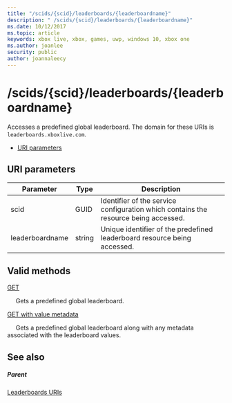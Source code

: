 ```yaml
---
title: "/scids/{scid}/leaderboards/{leaderboardname}"
description: " /scids/{scid}/leaderboards/{leaderboardname}"
ms.date: 10/12/2017
ms.topic: article
keywords: xbox live, xbox, games, uwp, windows 10, xbox one
ms.author: joanlee
security: public
author: joannaleecy
---
```


# /scids/{scid}/leaderboards/{leaderboardname}
Accesses a predefined global leaderboard. 
The domain for these URIs is `leaderboards.xboxlive.com`.
 
  * [URI parameters](#ID4EV)
 
<a id="ID4EV"></a>

 
## URI parameters
 
| Parameter| Type| Description| 
| --- | --- | --- | 
| scid| GUID| Identifier of the service configuration which contains the resource being accessed.| 
| leaderboardname| string| Unique identifier of the predefined leaderboard resource being accessed.| 
  
<a id="ID4E3B"></a>

 
## Valid methods

[GET](uri-scidsscidleaderboardsleaderboardnameget.md)

&nbsp;&nbsp;
&nbsp;&nbsp;Gets a predefined global leaderboard.


[GET with value metadata](uri-scidsscidleaderboardsleaderboardnamegetvaluemetadata.md)

&nbsp;&nbsp;
&nbsp;&nbsp;Gets a predefined global leaderboard along with any metadata associated with the leaderboard values.

 
<a id="ID4EJC"></a>

 
## See also
 
<a id="ID4ELC"></a>

 
##### Parent 

[Leaderboards URIs](atoc-reference-leaderboard.md)

   